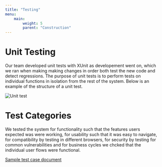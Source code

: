 ```yaml
---
title: "Testing"
menu: 
    main:
        weight: 5
        parent: "Construction"
---
```


<p></p>

# Unit Testing

Our team developed unit tests with XUnit as developement went on, which we ran when making making changes in order both test the new code and detect regressions. The purpose of unit tests is to perform tests on individual functions in isolation from the rest of the system. Below is an example of the structure of a unit test.

![Unit test](/images/unittest.png)

# Test Categories

We tested the system for functionality such that the features users expected was were working, for usability such that it was easy to navigate, for compatibility by testing in different browsers, for security by testing for common vulnerabilities and for business cycles we chcked that the individual user flows were functional.

[Sample test case document](/files/systemtest.docx)